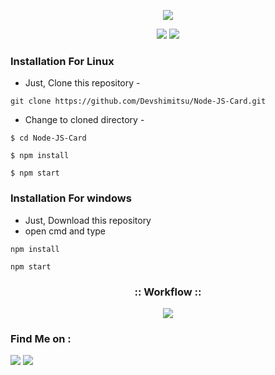 <!-- Devshimitsu -->

<p align="center">
  <img src="https://i.ibb.co/qJk06vk/dev.png">
</p>


<p align="center">
  <img src="https://img.shields.io/badge/Author-Devshimitsu-cyan?style=flat-square">
  <img src="https://img.shields.io/badge/Written%20In-JavaScript-cyan?style=flat-square">
</p>

<p align="center"></p>


### Installation For Linux

- Just, Clone this repository -
```
git clone https://github.com/Devshimitsu/Node-JS-Card.git
```

- Change to cloned directory  -
```
$ cd Node-JS-Card
```
```
$ npm install
```
```
$ npm start
```


### Installation For windows

- Just, Download this repository 
- open cmd and type 
```
npm install 
```
```
npm start
```


<h3 align="center">
:: Workflow ::
</h3>
<p align="center">
<img src="https://i.imgur.com/MUkwpdA_d.webp?maxwidth=1520&fidelity=grand"/>
</p>




### Find Me on :
<p align="left">
  <a href="https://github.com/Devshimitsu" target="_blank"><img src="https://img.shields.io/badge/Github-Devshimitsu-green?style=for-the-badge&logo=github"></a>
  <a href="https://www.instagram.com/devshimitsu" target="_blank"><img src="https://img.shields.io/badge/IG-%40devshimitsu-red?style=for-the-badge&logo=instagram"></a>
  
</p>
